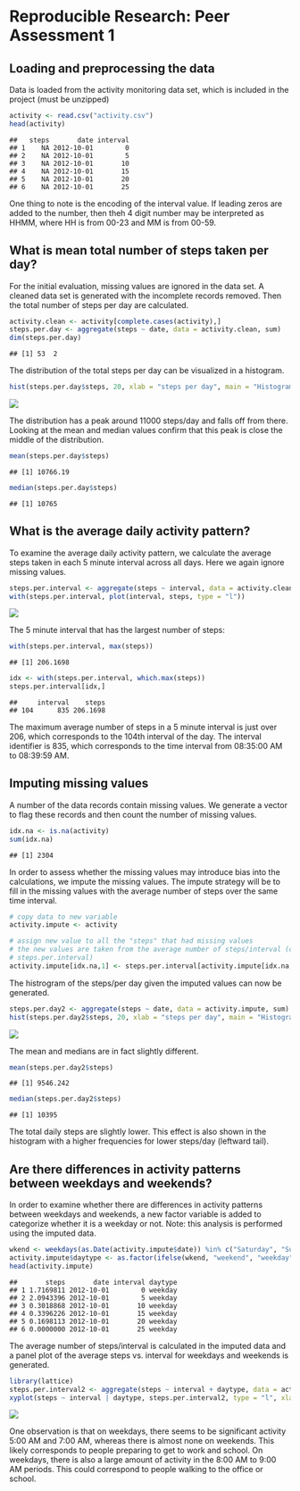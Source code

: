 # Reproducible Research: Peer Assessment 1


## Loading and preprocessing the data

Data is loaded from the activity monitoring data set, which is included in the project (must be unzipped)


```r
activity <- read.csv("activity.csv")
head(activity)
```

```
##   steps       date interval
## 1    NA 2012-10-01        0
## 2    NA 2012-10-01        5
## 3    NA 2012-10-01       10
## 4    NA 2012-10-01       15
## 5    NA 2012-10-01       20
## 6    NA 2012-10-01       25
```

One thing to note is the encoding of the interval value.  If leading zeros are added to the number, then theh 4 digit number may be interpreted as HHMM, where HH is from 00-23 and MM is from 00-59.


## What is mean total number of steps taken per day?

For the initial evaluation, missing values are ignored in the data set.  A cleaned data set is generated with the incomplete records removed.  Then the total number of steps per day are calculated.


```r
activity.clean <- activity[complete.cases(activity),]
steps.per.day <- aggregate(steps ~ date, data = activity.clean, sum)
dim(steps.per.day)
```

```
## [1] 53  2
```
The distribution of the total steps per day can be visualized in a histogram.


```r
hist(steps.per.day$steps, 20, xlab = "steps per day", main = "Histogram Steps/Day", col="salmon")
```

![](PA1_template_files/figure-html/histogram1-1.png) 

The distribution has a peak around 11000 steps/day and falls off from there.  Looking at the mean and median values confirm that this peak is close the middle of the distribution.


```r
mean(steps.per.day$steps)
```

```
## [1] 10766.19
```

```r
median(steps.per.day$steps)
```

```
## [1] 10765
```

## What is the average daily activity pattern?

To examine the average daily activity pattern, we calculate the average steps taken in each 5 minute interval across all days.  Here we again ignore missing values.


```r
steps.per.interval <- aggregate(steps ~ interval, data = activity.clean, mean)
with(steps.per.interval, plot(interval, steps, type = "l"))
```

![](PA1_template_files/figure-html/avg.daily.pattern-1.png) 

The 5 minute interval that has the largest number of steps:


```r
with(steps.per.interval, max(steps))
```

```
## [1] 206.1698
```

```r
idx <- with(steps.per.interval, which.max(steps))
steps.per.interval[idx,]
```

```
##     interval    steps
## 104      835 206.1698
```

The maximum average number of steps in a 5 minute interval is just over 206, which corresponds to the 104th interval of the day.  The interval identifier is 835, which corresponds to the time interval from 08:35:00 AM to 08:39:59 AM.

## Imputing missing values

A number of the data records contain missing values.  We generate a vector to flag these records and then count the number of missing values.


```r
idx.na <- is.na(activity)
sum(idx.na)
```

```
## [1] 2304
```

In order to assess whether the missing values may introduce bias into the calculations, we impute the missing values.  The impute strategy will be to fill in the missing values with the average number of steps over the same time interval.


```r
# copy data to new variable
activity.impute <- activity

# assign new value to all the "steps" that had missing values
# the new values are taken from the average number of steps/interval (column 2 in 
# steps.per.interval)
activity.impute[idx.na,1] <- steps.per.interval[activity.impute[idx.na,3] + 1, 2]
```

The histrogram of the steps/per day given the imputed values can now be generated.


```r
steps.per.day2 <- aggregate(steps ~ date, data = activity.impute, sum)
hist(steps.per.day2$steps, 20, xlab = "steps per day", main = "Histogram Steps/Day Impute", col="salmon")
```

![](PA1_template_files/figure-html/histogram2-1.png) 

The mean and medians are in fact slightly different.


```r
mean(steps.per.day2$steps)
```

```
## [1] 9546.242
```

```r
median(steps.per.day2$steps)
```

```
## [1] 10395
```

The total daily steps are slightly lower.  This effect is also shown in the histogram with a higher frequencies for lower steps/day (leftward tail).

## Are there differences in activity patterns between weekdays and weekends?

In order to examine whether there are differences in activity patterns between weekdays and weekends, a new factor variable is added to categorize whether it is a weekday or not.  Note: this analysis is performed using the imputed data.


```r
wkend <- weekdays(as.Date(activity.impute$date)) %in% c("Saturday", "Sunday")
activity.impute$daytype <- as.factor(ifelse(wkend, "weekend", "weekday"))
head(activity.impute)
```

```
##       steps       date interval daytype
## 1 1.7169811 2012-10-01        0 weekday
## 2 2.0943396 2012-10-01        5 weekday
## 3 0.3018868 2012-10-01       10 weekday
## 4 0.3396226 2012-10-01       15 weekday
## 5 0.1698113 2012-10-01       20 weekday
## 6 0.0000000 2012-10-01       25 weekday
```

The average number of steps/interval is calculated in the imputed data and a panel plot of the average steps vs. interval for weekdays and weekends is generated.


```r
library(lattice)
steps.per.interval2 <- aggregate(steps ~ interval + daytype, data = activity.impute, mean)
xyplot(steps ~ interval | daytype, steps.per.interval2, type = "l", xlab = "Interval", ylab="Avg. Number of Steps", layout=c(1,2))
```

![](PA1_template_files/figure-html/unnamed-chunk-9-1.png) 

One observation is that on weekdays, there seems to be significant activity 5:00 AM and 7:00 AM, whereas there is almost none on weekends.  This likely corresponds to people preparing to get to work and school.  On weekdays, there is also a large amount of activity in the 8:00 AM to 9:00 AM periods.  This could correspond to people walking to the office or school.


